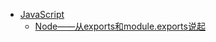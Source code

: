 - [JavaScript](./README.md) 
    - [Node——从exports和module.exports说起](./Node——从exports和module.exports说起.md) 